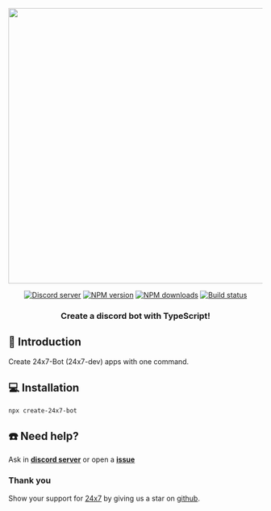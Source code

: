 <div>
  <p align="center">
    <a href="https://24x7.gg" target="_blank" rel="nofollow">
      <img src="https://svgshare.com/i/fUn.svg" width="546" />
    </a>
  </p>
  <p align="center">
    <a href="https://discord.gg/9yUjFtcFqP"
      ><img
        src="https://img.shields.io/discord/942037919089164329?&logo=discord"
        alt="Discord server"
    /></a>
    <a href="https://www.npmjs.com/package/create-24x7-bot"
      ><img
        src="https://img.shields.io/npm/v/create-24x7-bot.svg?maxAge=3600"
        alt="NPM version"
    /></a>
    <a href="https://www.npmjs.com/package/create-24x7-bot"
      ><img
        src="https://img.shields.io/npm/dt/create-24x7-bot.svg?maxAge=3600"
        alt="NPM downloads"
    /></a>
    <a href="https://github.com/24x7-dev/24x7-Bot/actions"
      ><img
        src="https://github.com/24x7-dev/24x7-Bot/actions/workflows/Build/badge.svg"
        alt="Build status"
    /></a>
  </p>
  <h3 align="center">
    <b>Create a discord bot with TypeScript! </b>
  </h3>
</div>

## 📖 Introduction

Create 24x7-Bot (24x7-dev) apps with one command.

## 💻 Installation

```ssh
npx create-24x7-bot
```

## ☎️ Need help?

Ask in **[discord server](https://discord.gg/9yUjFtcFqP)** or open a **[issue](https://github.com/24x7-dev/24x7-Discord/issues/new/choose)**

### Thank you

Show your support for [24x7](https://www.npmjs.com/package/24x7) by giving us a star on [github](https://github.com/24x7-dev/24x7-Discord).

